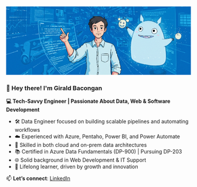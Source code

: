 ![Banner](https://raw.githubusercontent.com/girald02/girald02/refs/heads/main/Data%20Engineer%20-%20Crop.png)

### 👋 Hey there! I'm Girald Bacongan

**💻 Tech-Savvy Engineer | Passionate About Data, Web & Software Development**

- 🛠️ Data Engineer focused on building scalable pipelines and automating workflows  
- ☁️ Experienced with Azure, Pentaho, Power BI, and Power Automate  
- 🧱 Skilled in both cloud and on-prem data architectures  
- 📚 Certified in Azure Data Fundamentals (DP-900) | Pursuing DP-203  
- 🌐 Solid background in Web Development & IT Support  
- 🚀 Lifelong learner, driven by growth and innovation  

📫 **Let’s connect**: [LinkedIn](https://www.linkedin.com/in/girald-bacongan-988144174/)
